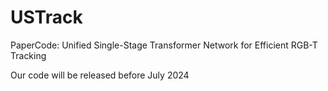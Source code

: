 # USTrack
PaperCode: Unified Single-Stage Transformer Network for Efficient RGB-T Tracking

Our code will be released before July 2024

